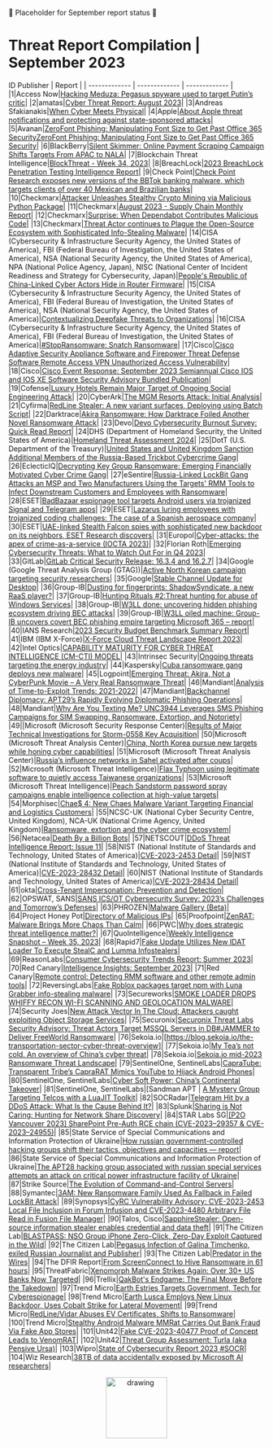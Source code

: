 🔶 Placeholder for September report status 🔶

# Threat Report Compilation | September 2023

ID  Publisher  | Report |
| ------------- | ------------- | ------------- |
|1|Access Now|[Hacking Meduza: Pegasus spyware used to target Putin’s critic](https://www.accessnow.org/publication/hacking-meduza-pegasus-spyware-used-to-target-putins-critic/#behind-the-hacking)|
|2|amatas|[Cyber Threat Report: August 2023](https://amatas.com/reports/cyber-threat-report-august-2023/)|
|3|Andreas Sfakianakis|[When Cyber Meets Physical](https://threatintel.eu/2023/09/17/when-cyber-meets-physical/)|
|4|Apple|[About Apple threat notifications and protecting against state-sponsored attacks](https://support.apple.com/en-us/102174)|
|5|Avanan|[ZeroFont Phishing: Manipulating Font Size to Get Past Office 365 SecurityZeroFont Phishing: Manipulating Font Size to Get Past Office 365 Security](https://www.avanan.com/blog/zerofont-phishing-attack)|
|6|BlackBerry|[Silent Skimmer: Online Payment Scraping Campaign Shifts Targets From APAC to NALA](https://blogs.blackberry.com/en/2023/09/silent-skimmer-online-payment-scraping-campaign-shifts-targets-from-apac-to-nala)|
|7|Blockchain Threat Intelligence|[BlockThreat - Week 34, 2023](https://newsletter.blockthreat.io/p/blockthreat-week-34-2023)|
|8|BreachLock|[2023 BreachLock Penetration Testing Intelligence Report](https://downloads.breachlock.com/penetration-testing-intelligence-report-2023)|
|9|Check Point|[Check Point Research exposes new versions of the BBTok banking malware, which targets clients of over 40 Mexican and Brazilian banks](https://blog.checkpoint.com/security/check-point-research-exposes-new-versions-of-the-bbtok-banking-malware-which-targets-clients-of-over-40-mexican-and-brazilian-banks/)|
|10|Checkmarx|[Attacker Unleashes Stealthy Crypto Mining via Malicious Python Package](https://checkmarx.com/blog/attacker-unleashes-stealthy-crypto-mining-via-malicious-python-package/)|
|11|Checkmarx|[August 2023 - Supply Chain Monthly Report](https://www.linkedin.com/posts/tzachi-zornstain_august-2023-supply-chain-monthly-report-activity-7108119065398792194-MeKi)|
|12|Checkmarx|[Surprise: When Dependabot Contributes Malicious Code](https://checkmarx.com/blog/surprise-when-dependabot-contributes-malicious-code/)|
|13|Checkmarx|[Threat Actor continues to Plague the Open-Source Ecosystem with Sophisticated Info-Stealing Malware](https://medium.com/checkmarx-security/threat-actor-continues-to-plague-the-open-source-ecosystem-with-sophisticated-info-stealing-malware-19392c5f4725)|
|14|CISA (Cybersecurity & Infrastructure Security Agency, the United States of America), FBI (Federal Bureau of Investigation, the United States of America), NSA (National Security Agency, the United States of America), NPA (National Police Agency, Japan), NISC (National Center of Incident Readiness and Strategy for Cybersecurity, Japan)|[People's Republic of China-Linked Cyber Actors Hide in Router Firmware](https://media.defense.gov/2023/Sep/27/2003309107/-1/-1/0/CSA_BLACKTECH_HIDE_IN_ROUTERS_TLP-CLEAR.PDF)|
|15|CISA (Cybersecurity & Infrastructure Security Agency, the United States of America), FBI (Federal Bureau of Investigation, the United States of America), NSA (National Security Agency, the United States of America)|[Contextualizing Deepfake Threats to Organizations](https://media.defense.gov/2023/Sep/12/2003298925/-1/-1/0/CSI-DEEPFAKE-THREATS.PDF)|
|16|CISA (Cybersecurity & Infrastructure Security Agency, the United States of America), FBI (Federal Bureau of Investigation, the United States of America)|[#StopRansomware: Snatch Ransomware](https://www.ic3.gov/Media/News/2023/230920.pdf)|
|17|Cisco|[Cisco Adaptive Security Appliance Software and Firepower Threat Defense Software Remote Access VPN Unauthorized Access Vulnerability](https://sec.cloudapps.cisco.com/security/center/content/CiscoSecurityAdvisory/cisco-sa-asaftd-ravpn-auth-8LyfCkeC#fs)|
|18|Cisco|[Cisco Event Response: September 2023 Semiannual Cisco IOS and IOS XE Software Security Advisory Bundled Publication](https://sec.cloudapps.cisco.com/security/center/viewErp.x?alertId=ERP-74916)|
|19|Cofense|[Luxury Hotels Remain Major Target of Ongoing Social Engineering Attack](https://cofense.com/blog/luxury-hotels-remain-target-of-social-engineering-attack/)|
|20|CyberArk|[The MGM Resorts Attack: Initial Analysis](https://www.cyberark.com/resources/blog/the-mgm-resorts-attack-initial-analysis)|
|21|Cyfirma|[RedLine Stealer: A new variant surfaces, Deploying using Batch Script](https://www.cyfirma.com/outofband/redline-stealer-a-new-variant-surfaces-deploying-using-batch-script/)|
|22|Darktrace|[Akira Ransomware: How Darktrace Foiled Another Novel Ransomware Attack](https://darktrace.com/blog/akira-ransomware-how-darktrace-foiled-another-novel-ransomware-attack)|
|23|Devo|[Devo Cybersecurity Burnout Survey: Quick Read Report](https://www.devo.com/wp-content/uploads/2023/09/Devo-Cybersecurity-Burnout-Survey-Quick-Read-Report.pdf)|
|24|DHS (Department of Homeland Security, the United States of America)|[Homeland Threat Assessment 2024](https://www.dhs.gov/sites/default/files/2023-09/23_0913_ia_23-333-ia_u_homeland-threat-assessment-2024_508C_V6_13Sep23.pdf)|
|25|DotT (U.S. Department of the Treasury)|[United States and United Kingdom Sanction Additional Members of the Russia-Based Trickbot Cybercrime Gang](https://home.treasury.gov/news/press-releases/jy1714)|
|26|EclecticIQ|[Decrypting Key Group Ransomware: Emerging Financially Motivated Cyber Crime Gang](https://blog.eclecticiq.com/decrypting-key-group-ransomware-emerging-financially-motivated-cyber-crime-gang)|
|27|eSentire|[Russia-Linked LockBit Gang Attacks an MSP and Two Manufacturers Using the Targets' RMM Tools to Infect Downstream Customers and Employees with Ransomware](https://www.esentire.com/blog/russia-linked-lockbit-ransomware-gang-attacks-an-msp-and-two-manufacturers-using-the-targets-rmm-tools-to-infect-downstream-customers-and-employees-with-ransomware)|
|28|ESET|[BadBazaar espionage tool targets Android users via trojanized Signal and Telegram apps](https://www.welivesecurity.com/en/eset-research/badbazaar-espionage-tool-targets-android-users-trojanized-signal-telegram-apps/)|
|29|ESET|[Lazarus luring employees with trojanized coding challenges: The case of a Spanish aerospace company](https://www.welivesecurity.com/en/eset-research/lazarus-luring-employees-trojanized-coding-challenges-case-spanish-aerospace-company/)|
|30|ESET|[UAE-linked Stealth Falcon spies with sophisticated new backdoor on its neighbors, ESET Research discovers](https://www.eset.com/int/about/newsroom/press-releases/research/uae-linked-stealth-falcon-spies-with-sophisticated-new-backdoor-on-its-neighbors-eset-research-disco/)|
|31|Europol|[Cyber-attacks: the apex of crime-as-a-service (IOCTA 2023)](https://www.europol.europa.eu/publication-events/main-reports/cyber-attacks-apex-of-crime-service-iocta-2023)|
|32|Florian Roth|[Emerging Cybersecurity Threats: What to Watch Out For in Q4 2023](https://cyb3rops.medium.com/emerging-cybersecurity-threats-what-to-watch-out-for-in-q4-2023-54d4d149d0ab)|
|33|GitLab|[GitLab Critical Security Release: 16.3.4 and 16.2.7](https://about.gitlab.com/releases/2023/09/18/security-release-gitlab-16-3-4-released/)|
|34|Google (Google Threat Analysis Group (GTAG))|[Active North Korean campaign targeting security researchers](https://blog.google/threat-analysis-group/active-north-korean-campaign-targeting-security-researchers/)|
|35|Google|[Stable Channel Update for Desktop](https://chromereleases.googleblog.com/2023/09/stable-channel-update-for-desktop_27.html)|
|36|Group-IB|[Dusting for fingerprints: ShadowSyndicate, a new RaaS player?](https://www.group-ib.com/blog/shadowsyndicate-raas/)|
|37|Group-IB|[Hunting Rituals #2:Threat hunting for abuse of Windows Services](https://www.group-ib.com/blog/hunting-rituals-windows-services-part-1)|
|38|Group-IB|[W3LL done: uncovering hidden phishing ecosystem driving BEC attacks](https://www.group-ib.com/resources/research-hub/w3ll-phishing)|
|39|Group-IB|[W3LL oiled machine: Group-IB uncovers covert BEC phishing empire targeting Microsoft 365 – report](https://www.group-ib.com/media-center/press-releases/w3ll-phishing-report/)|
|40|IANS Research|[2023 Security Budget Benchmark Summary Report](https://www.iansresearch.com/resources/infosec-content-downloads/detail/2023-security-budget-benchmark-summary-report)|
|41|IBM (IBM X-Force)|[X-Force Cloud Threat Landscape Report 2023](https://www.ibm.com/account/reg/us-en/signup?formid=urx-52330)|
|42|Intel Optics|[CAPABILITY MATURITY FOR CYBER THREAT INTELLIGENCE (CM-CTI) MODEL](https://www.intel-optics.com/blog/cm-cti)|
|43|Intrinsec Security|[Ongoing threats targeting the energy industry](https://www.intrinsec.com/cyber_threats_targetting_energy_industry/)|
|44|Kaspersky|[Cuba ransomware gang deploys new malware](https://usa.kaspersky.com/about/press-releases/2023_cuba-ransomware-gang-deploys-new-malware)|
|45|Logpoint|[Emerging Threat: Akira, Not a CyberPunk Movie – A Very Real Ransomware Threat](https://www.logpoint.com/en/blog/emerging-threat/emerging-threat-akira-not-a-cyberpunk-movie-a-very-real-ransomware-threat/)|
|46|Mandiant|[Analysis of Time-to-Exploit Trends: 2021-2022](https://www.mandiant.com/resources/blog/time-to-exploit-trends-2021-2022)|
|47|Mandiant|[Backchannel Diplomacy: APT29’s Rapidly Evolving Diplomatic Phishing Operations](https://www.mandiant.com/resources/blog/apt29-evolving-diplomatic-phishing)|
|48|Mandiant|[Why Are You Texting Me? UNC3944 Leverages SMS Phishing Campaigns for SIM Swapping, Ransomware, Extortion, and Notoriety](https://www.mandiant.com/resources/blog/unc3944-sms-phishing-sim-swapping-ransomware)|
|49||Microsoft (Microsoft Security Response Center)|[Results of Major Technical Investigations for Storm-0558 Key Acquisition](https://msrc.microsoft.com/blog/2023/09/results-of-major-technical-investigations-for-storm-0558-key-acquisition/)|
|50|Microsoft (Microsoft Threat Analysis Center)|[China, North Korea pursue new targets while honing cyber capabilities](https://blogs.microsoft.com/on-the-issues/2023/09/07/digital-threats-cyberattacks-east-asia-china-north-korea/)|
|51|Microsoft (Microsoft Threat Analysis Center)|[Russia’s influence networks in Sahel activated after coups](https://blogs.microsoft.com/wp-content/uploads/prod/sites/5/2023/09/Sahel-Gabon-Coup-Playbook-PDF.pdf)|
|52|Microsoft (Microsoft Threat Intelligence)|[Flax Typhoon using legitimate software to quietly access Taiwanese organizations](https://www.microsoft.com/en-us/security/blog/2023/08/24/flax-typhoon-using-legitimate-software-to-quietly-access-taiwanese-organizations/)|
|53|Microsoft (Microsoft Threat Intelligence)|[Peach Sandstorm password spray campaigns enable intelligence collection at high-value targets](https://www.microsoft.com/en-us/security/blog/2023/09/14/peach-sandstorm-password-spray-campaigns-enable-intelligence-collection-at-high-value-targets/)|
|54|Morphisec|[Chae$ 4: New Chaes Malware Variant Targeting Financial and Logistics Customers](https://blog.morphisec.com/chaes4-new-chaes-malware-variant-targeting-financial-and-logistics-customers)|
|55|NCSC-UK (National Cyber Security Centre, United Kingdom), NCA-UK (National Crime Agency, United Kingdom)|[Ransomware, extortion and the cyber crime ecosystem](https://www.ncsc.gov.uk/whitepaper/ransomware-extortion-and-the-cyber-crime-ecosystem)|
|56|Netacea|[Death By a Billion Bots](https://netacea.com/research-and-reports/death-by-a-billion-bots/)|
|57|NETSCOUT|[DDoS Threat Intelligence Report: Issue 11](https://www.netscout.com/threatreport)|
|58|NIST (National Institute of Standards and Technology, United States of America)|[CVE-2023-2453 Detail](https://nvd.nist.gov/vuln/detail/CVE-2023-2453)|
|59|NIST (National Institute of Standards and Technology, United States of America)|[CVE-2023-28432 Detail](https://nvd.nist.gov/vuln/detail/CVE-2023-28432)|
|60|NIST (National Institute of Standards and Technology, United States of America)|[CVE-2023-28434 Detail](https://nvd.nist.gov/vuln/detail/CVE-2023-28434)|
|61|okta|[Cross-Tenant Impersonation: Prevention and Detection](https://sec.okta.com/articles/2023/08/cross-tenant-impersonation-prevention-and-detection)|
|62|OPSWAT, SANS|[SANS ICS/OT Cybersecurity Survey: 2023’s Challenges and Tomorrow’s Defenses](https://info.opswat.com/sans-predictions-2024)|
|63|PHROZEN|[Malware Gallery (Beta)](https://www.phrozen.io/malware-gallery/)|
|64|Project Honey Pot|[Directory of Malicious IPs](https://www.projecthoneypot.org/list_of_ips.php)|
|65|Proofpoint|[ZenRAT: Malware Brings More Chaos Than Calm](https://www.proofpoint.com/us/blog/threat-insight/zenrat-malware-brings-more-chaos-calm)|
|66|PWC|[Why does strategic threat intelligence matter?](https://www.pwc.com/gx/en/issues/cybersecurity/cyber-threat-intelligence/why-does-strategic-threat-intelligence-matter.html)|
|67|QuoIntelligence|[Weekly Intelligence Snapshot – Week 35, 2023](https://quointelligence.eu/2023/08/weekly-threat-intelligence-snapshot-week-35-2023)|
|68|Rapid7|[Fake Update Utilizes New IDAT Loader To Execute StealC and Lumma Infostealers](https://www.rapid7.com/blog/post/2023/08/31/fake-update-utilizes-new-idat-loader-to-execute-stealc-and-lumma-infostealers/)|
|69|ReasonLabs|[Consumer Cybersecurity Trends Report: Summer 2023](https://reasonlabs.com/research/online-security-trends-report-2023)|
|70|Red Canary|[Intelligence Insights: September 2023](https://redcanary.com/blog/intelligence-insights-september-2023/)|
|71|Red Canary|[Remote control: Detecting RMM software and other remote admin tools](https://redcanary.com/blog/rmm-software/)|
|72|ReversingLabs|[Fake Roblox packages target npm with Luna Grabber info-stealing malware](https://www.reversinglabs.com/blog/fake-roblox-api-packages-luna-grabber-npm)|
|73|Secureworks|[SMOKE LOADER DROPS WHIFFY RECON WI-FI SCANNING AND GEOLOCATION MALWARE](https://www.secureworks.com/blog/smoke-loader-drops-whiffy-recon-wi-fi-scanning-and-geolocation-malware)|
|74|Security Joes|[New Attack Vector In The Cloud: Attackers caught exploiting Object Storage Services](https://www.securityjoes.com/post/new-attack-vector-in-the-cloud-attackers-caught-exploiting-object-storage-services)|
|75|Securonix|[Securonix Threat Labs Security Advisory: Threat Actors Target MSSQL Servers in DB#JAMMER to Deliver FreeWorld Ransomware](https://www.securonix.com/blog/securonix-threat-labs-security-advisory-threat-actors-target-mssql-servers-in-dbjammer-to-deliver-freeworld-ransomware/)|
|76|Sekoia.io|[https://blog.sekoia.io/the-transportation-sector-cyber-threat-overview]|
|77|Sekoia.io|[My Tea’s not cold. An overview of China’s cyber threat](https://blog.sekoia.io/my-teas-not-cold-an-overview-of-china-cyber-threat/)|
|78|Sekoia.io|[Sekoia.io mid-2023 Ransomware Threat Landscape](https://blog.sekoia.io/sekoia-io-mid-2023-ransomware-threat-landscape/)|
|79|SentinelOne, SentinelLabs|[CapraTube: Transparent Tribe’s CapraRAT Mimics YouTube to Hijack Android Phones](https://www.sentinelone.com/labs/capratube-transparent-tribes-caprarat-mimics-youtube-to-hijack-android-phones/)|
|80|SentinelOne, SentinelLabs|[Cyber Soft Power: China’s Continental Takeover](https://www.sentinelone.com/labs/cyber-soft-power-chinas-continental-takeover/)|
|81|SentinelOne, SentinelLabs|[Sandman APT | [A Mystery Group Targeting Telcos with a LuaJIT Toolkit](https://www.sentinelone.com/labs/sandman-apt-a-mystery-group-targeting-telcos-with-a-luajit-toolkit/)|
|82|SOCRadar|[Telegram Hit by a DDoS Attack: What Is the Cause Behind It?](https://socradar.io/telegram-hit-by-a-ddos-attack-what-is-the-cause-behind-it/)|
|83|Splunk|[Sharing is Not Caring: Hunting for Network Share Discovery](https://www.splunk.com/en_us/blog/security/sharing-is-not-caring-hunting-for-file-share-discovery.html)|
|84|STAR Labs SG|[[P2O Vancouver 2023] SharePoint Pre-Auth RCE chain (CVE-2023–29357 & CVE-2023–24955)](https://starlabs.sg/blog/2023/09-sharepoint-pre-auth-rce-chain/)|
|85|State Service of Special Communications and Information Protection of Ukraine|[How russian government-controlled hacking groups shift their tactics, objectives and capacities — report](https://cip.gov.ua/en/news/yak-zminyuyutsya-taktiki-cili-i-spromozhnosti-khakerskikh-grup-uryadu-rf-ta-kontrolovanikh-nim-ugrupovan-zvit)|
|86|State Service of Special Communications and Information Protection of Ukraine|[The АРТ28 hacking group associated with russian special services attempts an attack on critical power infrastructure facility of Ukraine](https://cip.gov.ua/en/news/khakerske-ugrupuvannya-art28-yake-pov-yazuyut-zi-specsluzhbami-rf-namagalosya-atakuvati-ob-yekt-kritichnoyi-energetichnoyi-infrastrukturi-ukrayini)|
|87|Strike Source|[The Evolution of Command-and-Control Servers](https://strikesource.com/2023/09/10/the-evolution-of-command-and-control-servers/)|
|88|Symantec|[3AM: New Ransomware Family Used As Fallback in Failed LockBit Attack](https://symantec-enterprise-blogs.security.com/blogs/threat-intelligence/3am-ransomware-lockbit)|
|89|Synopsys|[CyRC Vulnerability Advisory: CVE-2023-2453 Local File Inclusion in Forum Infusion and CVE-2023-4480 Arbitrary File Read in Fusion File Manager](https://www.synopsys.com/blogs/software-security/cyrc-vulnerability-advisory-cve-2023-2453.html)|
|90|Talos, Cisco|[SapphireStealer: Open-source information stealer enables credential and data theft](https://blog.talosintelligence.com/sapphirestealer-goes-open-source/)|
|91|The Citizen Lab|[BLASTPASS: NSO Group iPhone Zero-Click, Zero-Day Exploit Captured in the Wild](https://citizenlab.ca/2023/09/blastpass-nso-group-iphone-zero-click-zero-day-exploit-captured-in-the-wild/)|
|92|The Citizen Lab|[Pegasus Infection of Galina Timchenko, exiled Russian Journalist and Publisher](https://citizenlab.ca/2023/09/pegasus-infection-of-galina-timchenko-exiled-russian-journalist-and-publisher/)|
|93|The Citizen Lab|[Predator in the Wires](https://citizenlab.ca/2023/09/predator-in-the-wires-ahmed-eltantawy-targeted-with-predator-spyware-after-announcing-presidential-ambitions/)|
|94|The DFIR Report|[From ScreenConnect to Hive Ransomware in 61 hours](https://thedfirreport.com/2023/09/25/from-screenconnect-to-hive-ransomware-in-61-hours/)|
|95|ThreatFabric|[Xenomorph Malware Strikes Again: Over 30+ US Banks Now Targeted](https://www.threatfabric.com/blogs/xenomorph)|
|96|Trellix|[QakBot's Endgame: The Final Move Before the Takedown](https://www.trellix.com/en-us/about/newsroom/stories/research/qakbots-endgame-the-final-move-before-the-takedown.html)|
|97|Trend Micro|[Earth Estries Targets Government, Tech for Cyberespionage](https://www.trendmicro.com/en_us/research/23/h/earth-estries-targets-government-tech-for-cyberespionage.html)|
|98|Trend Micro|[Earth Lusca Employs New Linux Backdoor, Uses Cobalt Strike for Lateral Movement](https://www.trendmicro.com/en_us/research/23/i/earth-lusca-employs-new-linux-backdoor.html)|
|99|Trend Micro|[RedLine/Vidar Abuses EV Certificates, Shifts to Ransomware](https://www.trendmicro.com/en_us/research/23/i/redline-vidar-first-abuses-ev-certificates.html)|
|100|Trend Micro|[Stealthy Android Malware MMRat Carries Out Bank Fraud Via Fake App Stores](https://www.trendmicro.com/en_us/research/23/h/mmrat-carries-out-bank-fraud-via-fake-app-stores.html)|
|101|Unit42|[Fake CVE-2023-40477 Proof of Concept Leads to VenomRAT](https://unit42.paloaltonetworks.com/fake-cve-2023-40477-poc-hides-venomrat/)|
|102|Unit42|[Threat Group Assessment: Turla (aka Pensive Ursa)](https://unit42.paloaltonetworks.com/turla-pensive-ursa-threat-assessment/)|
|103|Wipro|[State of Cybersecurity Report 2023 #SOCR](https://www.wipro.com/cybersecurity/state-of-cybersecurity-report-2023/)|
|104|Wiz Research|[38TB of data accidentally exposed by Microsoft AI researchers](https://www.wiz.io/blog/38-terabytes-of-private-data-accidentally-exposed-by-microsoft-ai-researchers)|

<div align="center">
<img src="https://github.com/jwennekers/2023-Threat-Report-Compilation/assets/136587455/6061c6fd-330d-46e4-acdd-336c580fca4e" alt="drawing" width="120"/>
</div>
